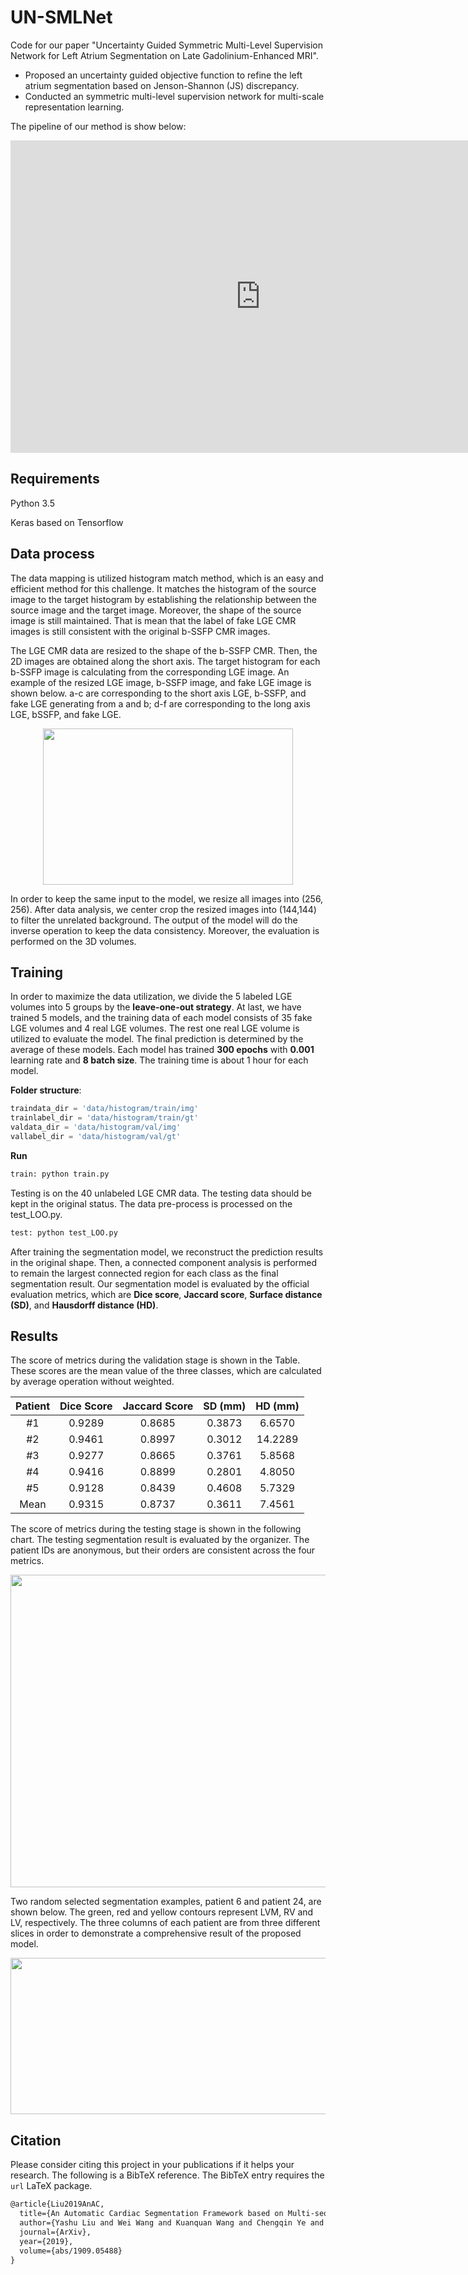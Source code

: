 # UN-SMLNet
Code for our paper "Uncertainty Guided Symmetric Multi-Level Supervision Network for Left Atrium Segmentation on Late Gadolinium-Enhanced MRI". 

- Proposed an uncertainty guided objective function to refine the left atrium segmentation based on Jenson-Shannon (JS) discrepancy.
- Conducted an symmetric multi-level supervision network for multi-scale representation learning.

The pipeline of our method is show below:

<iframe src="https://github.com/Suiiyu/UN-SMLNet/blob/main/images/framework.pdf" style="width:800px; height:500px;" frameborder="0"></iframe>


## Requirements

Python 3.5

Keras based on Tensorflow

## Data process

The data mapping is utilized histogram match method, which is an easy and efficient method for this challenge. It matches the histogram of the source image to the target histogram by establishing the relationship between the source image and the target image. Moreover, the shape of the source image is still maintained. That is mean that the label of fake LGE CMR images is still consistent with the original b-SSFP CMR images. 

The LGE CMR data are resized to the shape of the b-SSFP CMR. Then, the 2D images are obtained along the short axis. The target histogram for each b-SSFP image is calculating from the corresponding LGE image. An example of the resized LGE image, b-SSFP image, and fake LGE image is shown below. a-c are corresponding to the short axis LGE, b-SSFP, and fake LGE generating from a and b; d-f are corresponding to the long axis LGE, bSSFP, and fake LGE. 

<p align="center">
    <img src="images/Fig2.prepross.png" width="400" height="250">
</p>

In order to keep the same input to the model, we resize all images into (256, 256). After data analysis, we center crop the resized images into (144,144) to filter the unrelated background. The output of the model will do the inverse operation to keep the data consistency. Moreover, the evaluation is performed on the 3D volumes. 

## Training

In order to maximize the data utilization, we divide the 5 labeled LGE volumes into 5 groups by the **leave-one-out strategy**. At last, we have trained 5 models, and the training data of each model consists of 35 fake LGE volumes and 4 real LGE volumes. The rest one real LGE volume is utilized to evaluate the model. The final prediction is determined by the average of these models. Each model has trained **300 epochs** with **0.001** learning rate and **8 batch size**. The training time is about 1 hour for each model.  

**Folder structure**:

```python
traindata_dir = 'data/histogram/train/img'
trainlabel_dir = 'data/histogram/train/gt'
valdata_dir = 'data/histogram/val/img'
vallabel_dir = 'data/histogram/val/gt'
```

**Run**

```python
train: python train.py
```

Testing is on the 40 unlabeled LGE CMR data. The testing data should be kept in the original status. The data pre-process is processed on the test_LOO.py. 

```python
test: python test_LOO.py
```

After training the segmentation model, we reconstruct the prediction results in the original shape. Then, a connected component analysis is performed to remain the largest connected region for each class as the final segmentation result. Our segmentation model is evaluated by the official evaluation metrics, which are **Dice score**, **Jaccard score**, **Surface distance (SD)**, and **Hausdorff distance (HD)**. 

## Results

The score of metrics during the validation stage is shown in the Table. These scores are the mean value of the three classes, which are calculated by average operation without weighted.

| Patient | Dice Score | Jaccard Score | SD (mm) | HD (mm) |
| :-----: | :--------: | :-----------: | :-----: | :-----: |
|   #1    |   0.9289   |    0.8685     | 0.3873  | 6.6570  |
|   #2    |   0.9461   |    0.8997     | 0.3012  | 14.2289 |
|   #3    |   0.9277   |    0.8665     | 0.3761  | 5.8568  |
|   #4    |   0.9416   |    0.8899     | 0.2801  | 4.8050  |
|   #5    |   0.9128   |    0.8439     | 0.4608  | 5.7329  |
|  Mean   |   0.9315   |    0.8737     | 0.3611  | 7.4561  |

The score of metrics during the testing stage is shown in the following chart. The testing segmentation result is evaluated by the organizer. The patient IDs are anonymous, but
their orders are consistent across the four metrics.  

<p align="center">
    <img src="images/Fig4.test_metrics.png" width="800" height="500">
</p>

Two random selected segmentation examples, patient 6 and patient 24, are shown below. The green, red and yellow contours represent LVM, RV and LV, respectively. The three columns of each patient are from three different slices in order to demonstrate a comprehensive result of the proposed model. 

<p align="center">
    <img src="images/Fig5.TestResult.png" width="1000" height="250">
</p>

## Citation

Please consider citing this project in your publications if it helps your research. The following is a BibTeX reference. The BibTeX entry  requires the `url` LaTeX package.

```latex
@article{Liu2019AnAC,
  title={An Automatic Cardiac Segmentation Framework based on Multi-sequence MR Image},
  author={Yashu Liu and Wei Wang and Kuanquan Wang and Chengqin Ye and Gongning Luo},
  journal={ArXiv},
  year={2019},
  volume={abs/1909.05488}
}
```